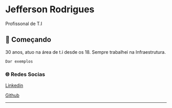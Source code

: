 # Jefferson Rodrigues

Profissonal de T.I

## 🚀 Começando

30 anos, atuo na área de t.i desde os 18. Sempre trabalhei na Infraestrutura.

```
Dar exemplos
```

### 🌐 Redes Socias

[Linkedin](https://www.linkedin.com/in/jefferson-rodrigues-266ba67b/)

[Github](https://github.com/rodriiguess)


---